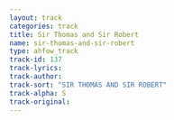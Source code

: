 ```yaml
---
layout: track
categories: track
title: Sir Thomas and Sir Robert
name: sir-thomas-and-sir-robert
type: ahfow_track
track-id: 137
track-lyrics: 
track-author: 
track-sort: "SIR THOMAS AND SIR ROBERT"
track-alpha: S
track-original: 
---
```

